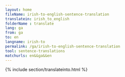 ```yaml
---
layout: home
fileName: irish-to-english-sentence-translation
translatein: irish_to_english
folderName : translate
lang: ga
from: ga
to: en
langname: irish-to
permalink: /ga/irish-to-english-sentence-translation
tool: sentence-translations
matchurls: en&&ga&&en
---
```

{% include section/translateinto.html %}
